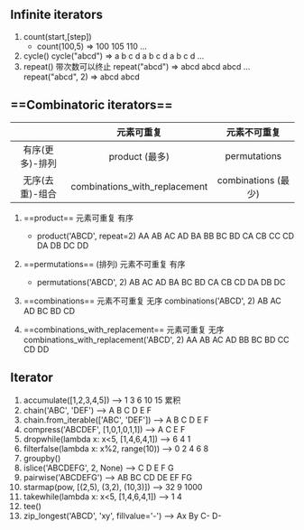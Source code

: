 ## Infinite iterators
1. count(start,[step]) 
	- count(100,5) => 100 105 110 ...
2. cycle()
	cycle("abcd") => a b c d a b c d a b c d ...
3. repeat() 带次数可以终止
	repeat("abcd") => abcd abcd abcd ...
	repeat("abcd", 2) => abcd abcd


## ==Combinatoric iterators==

| | 元素可重复 | 元素不可重复 |
|:-:|:-:|:-:|
| 有序(更多)-排列 | product (最多) | permutations |
| 无序(去重)-组合| combinations_with_replacement | combinations (最少) |

1. ==product== 元素可重复 有序
	- product('ABCD', repeat=2) 
		AA AB AC AD BA BB BC BD CA CB CC CD DA DB DC DD
		
2. ==permutations== (排列) 元素不可重复 有序
	- permutations('ABCD', 2)
		AB AC AD BA BC BD CA CB CD DA DB DC
		
3. ==combinations== 元素不可重复 无序
	 combinations('ABCD', 2)
		AB AC AD BC BD CD
		
4. ==combinations_with_replacement== 元素可重复 无序
	combinations_with_replacement('ABCD', 2)
		AA AB AC AD BB BC BD CC CD DD


## Iterator
1. accumulate([1,2,3,4,5]) --> 1 3 6 10 15  累积
2. chain('ABC', 'DEF') --> A B C D E F
3. chain.from_iterable(['ABC', 'DEF']) --> A B C D E F
4. compress('ABCDEF', [1,0,1,0,1,1]) --> A C E F
5. dropwhile(lambda x: x<5, [1,4,6,4,1]) --> 6 4 1
6. filterfalse(lambda x: x%2, range(10)) --> 0 2 4 6 8
7. groupby()
8. islice('ABCDEFG', 2, None) --> C D E F G
9. pairwise('ABCDEFG') --> AB BC CD DE EF FG
10. starmap(pow, [(2,5), (3,2), (10,3)]) --> 32 9 1000
11. takewhile(lambda x: x<5, [1,4,6,4,1]) --> 1 4
12. tee()
13. zip_longest('ABCD', 'xy', fillvalue='-') --> Ax By C- D-